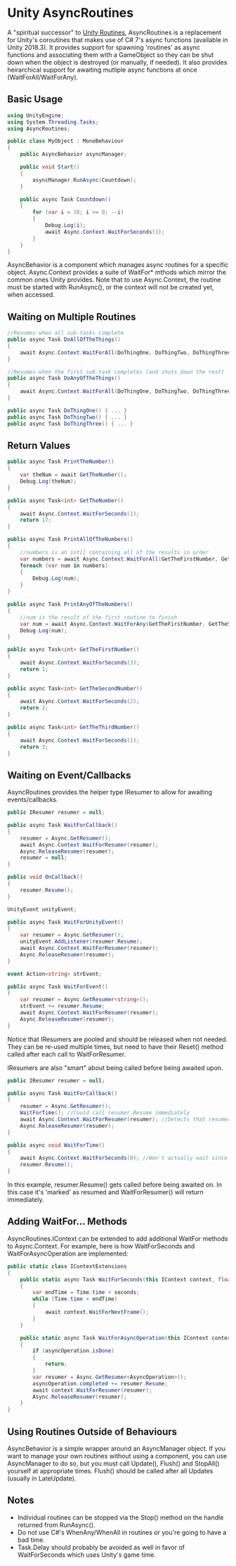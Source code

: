 # Unity AsyncRoutines

A "spiritual successor" to [Unity Routines](https://github.com/tomblind/unity-routines), AsyncRoutines is a replacement for Unity's coroutines that makes use of C# 7's async functions (available in Unity 2018.3). It provides support for spawning 'routines' as async functions and associating them with a GameObject so they can be shut down when the object is destroyed (or manually, if needed). It also provides heirarchical support for awaiting mutliple async functions at once (WaitForAll/WaitForAny).

## Basic Usage
```cs
using UnityEngine;
using System.Threading.Tasks;
using AsyncRoutines;

public class MyObject : MonoBehaviour
{
    public AsyncBehavior asyncManager;

    public void Start()
    {
        asyncManager.RunAsync(Countdown);
    }

    public async Task Countdown()
    {
        for (var i = 10; i >= 0; --i)
        {
            Debug.Log(i);
            await Async.Context.WaitForSeconds(1);
        }
    }
}
```

AsyncBehavior is a component which manages async routines for a specific object. Async.Context provides a suite of WaitFor* mthods which mirror the common ones Unity provides. Note that to use Async.Context, the routine must be started with RunAsync(), or the context will not be created yet, when accessed.

## Waiting on Multiple Routines
```cs
//Resumes when all sub-tasks complete
public async Task DoAllOfTheThings()
{
    await Async.Context.WaitForAll(DoThingOne, DoThingTwo, DoThingThree);
}

//Resumes when the first sub-task completes (and shuts down the rest)
public async Task DoAnyOfTheThings()
{
    await Async.Context.WaitForAll(DoThingOne, DoThingTwo, DoThingThree);
}

public async Task DoThingOne() { ... }
public async Task DoThingTwo() { ... }
public async Task DoThingThree() { ... }
```

## Return Values
```cs
public async Task PrintTheNumber()
{
    var theNum = await GetTheNumber();
    Debug.Log(theNum);
}

public async Task<int> GetTheNumber()
{
    await Async.Context.WaitForSeconds(1);
    return 17;
}
```

```cs
public async Task PrintAllOfTheNumbers()
{
    //numbers is an int[] containing all of the results in order
    var numbers = await Async.Context.WaitForAll(GetTheFirstNumber, GetTheSecondNumber, GetTheThirdNumber);
    foreach (var num in numbers)
    {
        Debug.Log(num);
    }
}

public async Task PrintAnyOfTheNumbers()
{
    //num is the result of the first routine to finish
    var num = await Async.Context.WaitForAny(GetTheFirstNumber, GetTheSecondNumber, GetTheThirdNumber);
    Debug.Log(num);
}

public async Task<int> GetTheFirstNumber()
{
    await Async.Context.WaitForSeconds(3);
    return 1;
}

public async Task<int> GetTheSecondNumber()
{
    await Async.Context.WaitForSeconds(2);
    return 2;
}

public async Task<int> GetTheThirdNumber()
{
    await Async.Context.WaitForSeconds(1);
    return 3;
}
```

## Waiting on Event/Callbacks
AsyncRoutines provides the helper type IResumer to allow for awaiting events/callbacks.
```cs
public IResumer resumer = null;

public async Task WaitForCallback()
{
    resumer = Async.GetResumer();
    await Async.Context.WaitForResumer(resumer);
    Async.ReleaseResumer(resumer);
    resumer = null;
}

public void OnCallback()
{
    resumer.Resume();
}
```
```cs
UnityEvent unityEvent;

public async Task WaitForUnityEvent()
{
    var resumer = Async.GetResumer();
    unityEvent.AddListener(resumer.Resume);
    await Async.Context.WaitForResumer(resumer);
    Async.ReleaseResumer(resumer);
}
```
```cs
event Action<string> strEvent;

public async Task WaitForEvent()
{
    var resumer = Async.GetResumer<string>();
    strEvent += resumer.Resume;
    await Async.Context.WaitForResumer(resumer);
    Async.ReleaseResumer(resumer);
}
```
Notice that IResumers are pooled and should be released when not needed. They can be re-used multiple times, but need to have their Reset() method called after each call to WaitForResumer.

IResumers are also "smart" about being called before being awaited upon.
```cs
public IResumer resumer = null;

public async Task WaitForCallback()
{
    resumer = Async.GetResumer();
    WaitForTime(); //Could call resumer.Resume immediately
    await Async.Context.WaitForResumer(resumer); //Detects that resumer was already called and doesn't wait
    Async.ReleaseResumer(resumer);
}

public async void WaitForTime()
{
    await Async.Context.WaitForSeconds(0); //Won't actually wait since time is zero
    resumer.Resume();
}
```
In this example, resumer.Resume() gets called before being awaited on. In this case it's 'marked' as resumed and WaitForResumer() will return immediately.

## Adding WaitFor... Methods
AsyncRoutines.IContext can be extended to add additional WaitFor methods to Async.Context. For example, here is how WaitForSeconds and WaitForAsyncOperation are implemented:
```cs
public static class IContextExtensions
{
    public static async Task WaitForSeconds(this IContext context, float seconds)
    {
        var endTime = Time.time + seconds;
        while (Time.time < endTime)
        {
            await context.WaitForNextFrame();
        }
    }

    public static async Task WaitForAsyncOperation(this IContext context, AsyncOperation asyncOperation)
    {
        if (asyncOperation.isDone)
        {
            return;
        }
        var resumer = Async.GetResumer<AsyncOperation>();
        asyncOperation.completed += resumer.Resume;
        await context.WaitForResumer(resumer);
        Async.ReleaseResumer(resumer);
    }
}
```

## Using Routines Outside of Behaviours
AsyncBehavior is a simple wrapper around an AsyncManager object. If you want to manage your own routines without using a component, you can use AsyncManager to do so, but you must call Update(), Flush() and StopAll() yourself at appropriate times. Flush() should be called after all Updates (usually in LateUpdate).

## Notes
- Individual routines can be stopped via the Stop() method on the handle returned from RunAsync().
- Do not use C#'s WhenAny/WhenAll in routines or you're going to have a bad time.
- Task.Delay should probably be avoided as well in favor of WaitForSeconds which uses Unity's game time.
